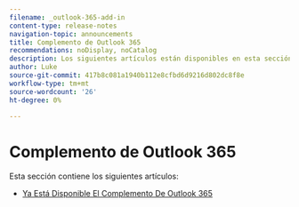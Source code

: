 ```yaml
---
filename: _outlook-365-add-in
content-type: release-notes
navigation-topic: announcements
title: Complemento de Outlook 365
recommendations: noDisplay, noCatalog
description: Los siguientes artículos están disponibles en esta sección.
author: Luke
source-git-commit: 417b8c081a1940b112e8cfbd6d9216d802dc8f8e
workflow-type: tm+mt
source-wordcount: '26'
ht-degree: 0%

---
```



# Complemento de Outlook 365

Esta sección contiene los siguientes artículos:

* [Ya Está Disponible El Complemento De Outlook 365](../../product-announcements/outlook-365-add-in/outlook-365-add-in-now-available.md)

